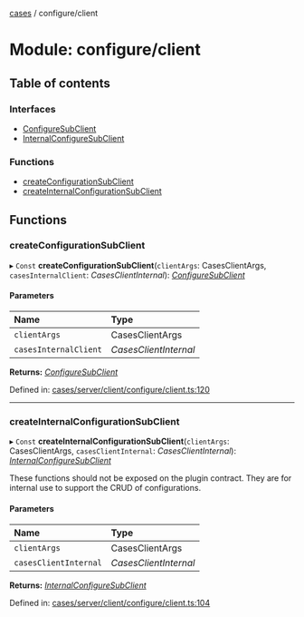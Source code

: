 [cases](../server_client_api.md) / configure/client

# Module: configure/client

## Table of contents

### Interfaces

- [ConfigureSubClient](../interfaces/configure_client.configuresubclient.md)
- [InternalConfigureSubClient](../interfaces/configure_client.internalconfiguresubclient.md)

### Functions

- [createConfigurationSubClient](configure_client.md#createconfigurationsubclient)
- [createInternalConfigurationSubClient](configure_client.md#createinternalconfigurationsubclient)

## Functions

### createConfigurationSubClient

▸ `Const` **createConfigurationSubClient**(`clientArgs`: CasesClientArgs, `casesInternalClient`: *CasesClientInternal*): [*ConfigureSubClient*](../interfaces/configure_client.configuresubclient.md)

#### Parameters

| Name | Type |
| :------ | :------ |
| `clientArgs` | CasesClientArgs |
| `casesInternalClient` | *CasesClientInternal* |

**Returns:** [*ConfigureSubClient*](../interfaces/configure_client.configuresubclient.md)

Defined in: [cases/server/client/configure/client.ts:120](https://github.com/jonathan-buttner/kibana/blob/7a61a8b912c/x-pack/plugins/cases/server/client/configure/client.ts#L120)

___

### createInternalConfigurationSubClient

▸ `Const` **createInternalConfigurationSubClient**(`clientArgs`: CasesClientArgs, `casesClientInternal`: *CasesClientInternal*): [*InternalConfigureSubClient*](../interfaces/configure_client.internalconfiguresubclient.md)

These functions should not be exposed on the plugin contract. They are for internal use to support the CRUD of
configurations.

#### Parameters

| Name | Type |
| :------ | :------ |
| `clientArgs` | CasesClientArgs |
| `casesClientInternal` | *CasesClientInternal* |

**Returns:** [*InternalConfigureSubClient*](../interfaces/configure_client.internalconfiguresubclient.md)

Defined in: [cases/server/client/configure/client.ts:104](https://github.com/jonathan-buttner/kibana/blob/7a61a8b912c/x-pack/plugins/cases/server/client/configure/client.ts#L104)
